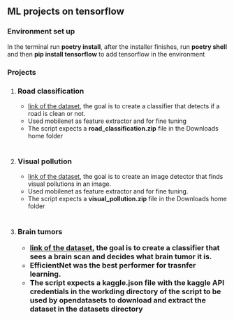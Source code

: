 ## ML projects on tensorflow

### Environment set up
In the terminal run <b>poetry install</b>, after the installer finishes, run <b>poetry shell</b> and then <b>pip install tensorflow</b> to add tensorflow in the environment

### Projects
<ol>
  <li><h3>Road classification</h3>
    <ul>
      <li><a href="https://www.kaggle.com/datasets/faizalkarim/cleandirty-road-classification" target="_blank"> link of the dataset</a>, the goal is to create a classifier that detects if a road is clean or not.</li>
      <li>Used mobilenet as feature extractor and for fine tuning</li>
      <li>The script expects a <b>road_classification.zip</b> file in the Downloads home folder</li>
    </ul>
  </li>
  <br>
  <li>
    <h3>Visual pollution</h3>
     <ul>
     	<li><a href="https://www.kaggle.com/datasets/abhranta/urban-visual-pollution-dataset" target="_blank"> link of the dataset</a>, the goal is to create an image detector that finds visual pollutions in an image.</li>
      <li>Used mobilenet as feature extractor and for fine tuning.</li>
      <li>The script expects a <b>visual_pollution.zip</b> file in the Downloads home folder</li>
     </ul>
   </li>
   <br>
  <li>
    <h3>Brain tumors
     <ul>
     	<li><a href="https://www.kaggle.com/datasets/fernando2rad/brain-tumor-mri-images-44c" target="_blank"> link of the dataset</a>, the goal is to create a classifier that sees a brain scan and decides what brain tumor it is.</li>
      <li>EfficientNet was the best performer for trasnfer learning.</li>
      <li>The script expects a <b>kaggle.json</b> file with the kaggle API credentials in the workding directory of the script to be used by <b>opendatasets</b> to download and extract the dataset in the <b>datasets</b> directory</li>
     </ul>
   </li>
</ol>

